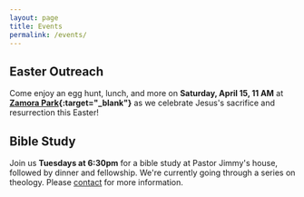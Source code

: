 ```yaml
---
layout: page
title: Events
permalink: /events/
---
```


## Easter Outreach ##
Come enjoy an egg hunt, lunch, and more on **Saturday, April 15, 11 AM** at **[Zamora Park](https://goo.gl/maps/RqoDE88FVBS2){:target="_blank"}** as we celebrate Jesus's sacrifice and resurrection this Easter!

## Bible Study ##
Join us **Tuesdays at 6:30pm** for a bible study at Pastor Jimmy's house, followed by dinner and fellowship. We're currently going through a series on theology. Please [contact](/about/#contact) for more information.
